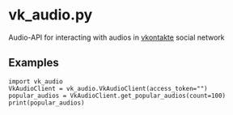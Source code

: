 # vk_audio.py
Audio-API for interacting with audios in [vkontakte](https://vk.com) social network

## Examples
```python3
import vk_audio
VkAudioClient = vk_audio.VkAudioClient(access_token="")
popular_audios = VkAudioClient.get_popular_audios(count=100)
print(popular_audios)
```
